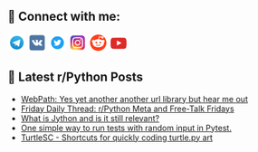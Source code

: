 ## 🔎 Connect with me:
[<img src="https://github.com/bullbesh/bullbesh/blob/main/images/Telegram.png" width="32" height="32" />](https://t.me/bullbesh)
[<img src="https://github.com/bullbesh/bullbesh/blob/main/images/VK.png" width="32" height="32" />](https://vk.com/bullbesh)
[<img src="https://github.com/bullbesh/bullbesh/blob/main/images/Twitter.png" width="32" height="32" />](https://twitter.com/bullbesh1)
[<img src="https://github.com/bullbesh/bullbesh/blob/main/images/Instagram.png" width="32" height="32" />](https://www.instagram.com/bullbesh)
[<img src="https://github.com/bullbesh/bullbesh/blob/main/images/Reddit.png" width="32" height="32" />](https://www.reddit.com/user/bullbesh)
[<img src="https://github.com/bullbesh/bullbesh/blob/main/images/YouTube.png" width="32" height="32" />](https://www.youtube.com/channel/UCtfjRs6uzgq5mfm8S06WTcg)

## 📕 Latest r/Python Posts
<!-- BLOG-POST-LIST:START -->
- [WebPath: Yes yet another another url library but hear me out](https://www.reddit.com/r/Python/comments/1lr8d7t/webpath_yes_yet_another_another_url_library_but/)
- [Friday Daily Thread: r/Python Meta and Free-Talk Fridays](https://www.reddit.com/r/Python/comments/1lr4qhi/friday_daily_thread_rpython_meta_and_freetalk/)
- [What is Jython and is it still relevant?](https://www.reddit.com/r/Python/comments/1lr4o0b/what_is_jython_and_is_it_still_relevant/)
- [One simple way to run tests with random input in Pytest.](https://www.reddit.com/r/Python/comments/1lqy5fn/one_simple_way_to_run_tests_with_random_input_in/)
- [TurtleSC - Shortcuts for quickly coding turtle.py art](https://www.reddit.com/r/Python/comments/1lqv6nw/turtlesc_shortcuts_for_quickly_coding_turtlepy_art/)
<!-- BLOG-POST-LIST:END -->
